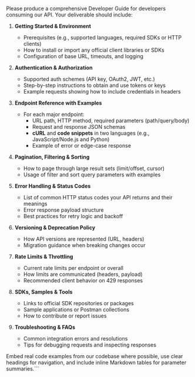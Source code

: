 Please produce a comprehensive Developer Guide for developers consuming our API. Your deliverable should include:

1. **Getting Started & Environment**  
   - Prerequisites (e.g., supported languages, required SDKs or HTTP clients)  
   - How to install or import any official client libraries or SDKs  
   - Configuration of base URL, timeouts, and logging  

2. **Authentication & Authorization**  
   - Supported auth schemes (API key, OAuth2, JWT, etc.)  
   - Step-by-step instructions to obtain and use tokens or keys  
   - Example requests showing how to include credentials in headers  

3. **Endpoint Reference with Examples**  
   - For each major endpoint:  
     - URL path, HTTP method, required parameters (path/query/body)  
     - Request and response JSON schemas  
     - **cURL** and **code snippets** in two languages (e.g., JavaScript/Node.js and Python)  
     - Example of error or edge-case response  

4. **Pagination, Filtering & Sorting**  
   - How to page through large result sets (limit/offset, cursor)  
   - Usage of filter and sort query parameters with examples  

5. **Error Handling & Status Codes**  
   - List of common HTTP status codes your API returns and their meanings  
   - Error response payload structure  
   - Best practices for retry logic and backoff  

6. **Versioning & Deprecation Policy**  
   - How API versions are represented (URL, headers)  
   - Migration guidance when breaking changes occur  

7. **Rate Limits & Throttling**  
   - Current rate limits per endpoint or overall  
   - How limits are communicated (headers, payload)  
   - Recommended client behavior on 429 responses  

8. **SDKs, Samples & Tools**  
   - Links to official SDK repositories or packages  
   - Sample applications or Postman collections  
   - How to contribute or report issues  

9. **Troubleshooting & FAQs**  
   - Common integration errors and resolutions  
   - Tips for debugging requests and inspecting responses  

Embed real code examples from our codebase where possible, use clear headings for navigation, and include inline Markdown tables for parameter summaries.```
